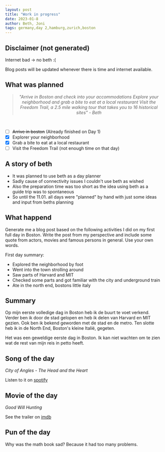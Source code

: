 ```yaml
---
layout: post
title: "Work in progress"
date: 2023-01-8
author: Beth, Joni
tags: germany,day 2,hamburg,zurich,boston
---
```

## Disclaimer (not generated)
Internet bad -> no beth :(

Blog posts will be updated whenever there is time and internet available.

## What was planned

<div style="text-align: center;">
  <blockquote style="font-style: italic;">
    "Arrive in Boston and check into your accommodations
Explore your neighborhood and grab a bite to eat at a local restaurant
Visit the Freedom Trail, a 2.5 mile walking tour that takes you to 16 historical sites" - Beth
  </blockquote>
</div>
<br/>

- [ ] ~~Arrive in boston~~ (Already finished on Day 1)
- [X] Explorer your neighborhood
- [X] Grab a bite to eat at a local restaurant
- [ ] Visit the Freedom Trail (not enough time on that day)

## A story of beth
- It was planned to use beth as a day planner
- Sadly cause of connectivity issues I couldn't use beth as wished
- Also the preparation time was too short as the idea using beth as a guide trip was to spontaneous
- So until the 11.01. all days were "planned" by hand with just some ideas and input from beths planning

## What happend

Generate me a blog post based on the following activities I did on my first full day in Boston.
Write the post from my perspective and include some quote from actors, movies and famous persons in general.
Use your own words.

First day summary:
- Explored the neighborhood by foot
- Went into the town strolling around 
- Saw parts of Harvard and MIT
- Checked some parts and got familiar with the city and underground train
- Ate in the north end, bostons little italy

## Summary
Op mijn eerste volledige dag in Boston heb ik de buurt te voet verkend. Verder ben ik door de stad gelopen en heb ik delen van Harvard en MIT gezien. Ook ben ik bekend geworden met de stad en de metro. Ten slotte heb ik in de North End, Boston's kleine Italië, gegeten.

Het was een geweldige eerste dag in Boston. Ik kan niet wachten om te zien wat de rest van mijn reis in petto heeft.

## Song of the day

_City of Angles - The Head and the Heart_ 

Listen to it on [spotify](https://open.spotify.com/track/7f5inCfL12gHegKR4PX1IH?si=d0d25e98998c4ed9)

## Movie of the day
_Good Will Hunting_ 

See the trailer on [imdb](https://www.imdb.com/title/tt0119217/)

## Pun of the day

Why was the math book sad? Because it had too many problems.
